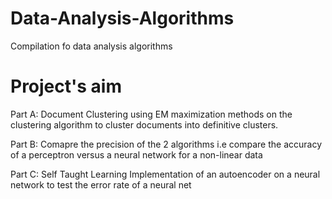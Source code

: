 # Data-Analysis-Algorithms
Compilation fo data analysis algorithms
  
  
 # Project's aim
 Part A:
 Document Clustering using EM maximization methods on the clustering algorithm to cluster documents into definitive clusters.
 
 Part B:
 Comapre the precision of the 2 algorithms i.e compare the accuracy of a perceptron versus a neural network for a non-linear data
 
 Part C:
 Self Taught Learning
 Implementation of an autoencoder on a neural network to test the error rate of a neural net 

